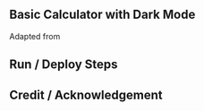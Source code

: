 ## Basic Calculator with Dark Mode
Adapted from 

## Run / Deploy Steps


## Credit / Acknowledgement

